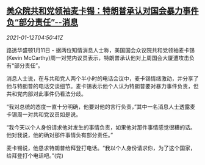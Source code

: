 <!--1610428995000-->
[美众院共和党领袖麦卡锡：特朗普承认对国会暴力事件负“部分责任”--消息](https://cn.reuters.com/article/us-house-mccarthy-trump-violence-0112-idCNKBS29H0FX)
------

<div><i>2021-01-12T04:50:41Z</i></div><p>路透华盛顿1月11日 - 据两位知情消息人士称，美国国会众议院共和党领袖麦卡锡(Kevin McCarthy)周一对党内议员表示，特朗普承认他对上周国会大厦遭攻击负有“部分责任”。</p><p>消息人士说，在与共和党人两个半小时的电话会议中，麦卡锡情绪激动，并分享了他与特朗普的电话交谈细节。麦卡锡表示他个人认为特朗普要对暴力事件负责，但共和党内部对此事件仍看法分歧。</p><p>“我对总统的态度一直十分明确，他要对他的言行负责，”其中一名消息人士透露麦卡锡周一对共和党议员如是说。</p><p>“我今天以个人身份请求他对发生的事情负责，如果他对那件事情感觉很糟的话。他对我说，他的确对那件事情负有部分责任。”</p><p>麦卡锡说，他恳求特朗普给拜登打电话。“我以个人身份请求你，为了这个国家，给拜登打个电话吧。”(完)</p>
